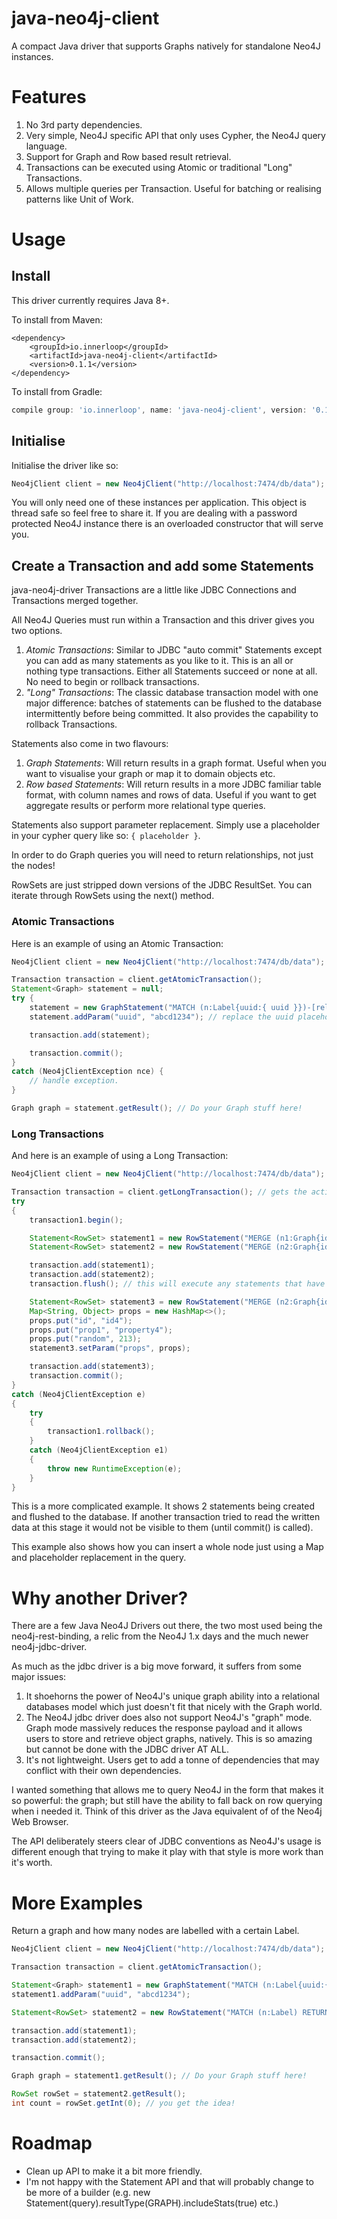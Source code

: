 java-neo4j-client
=================

A compact Java driver that supports Graphs natively for standalone Neo4J instances.

# Features

1. No 3rd party dependencies.
1. Very simple, Neo4J specific API that only uses Cypher, the Neo4J query language.
1. Support for Graph and Row based result retrieval.
1. Transactions can be executed using Atomic or traditional "Long" Transactions.
1. Allows multiple queries per Transaction. Useful for batching or realising patterns like Unit of Work.


# Usage

## Install

This driver currently requires Java 8+.

To install from Maven:

```maven
<dependency>
    <groupId>io.innerloop</groupId>
    <artifactId>java-neo4j-client</artifactId>
    <version>0.1.1</version>
</dependency>
```

To install from Gradle:

```gradle
compile group: 'io.innerloop', name: 'java-neo4j-client', version: '0.1.1'
```

## Initialise

Initialise the driver like so:

```java
Neo4jClient client = new Neo4jClient("http://localhost:7474/db/data");
```

You will only need one of these instances per application. This object is thread safe so feel free to share it.
If you are dealing with a password protected Neo4J instance there is an overloaded constructor that will serve you.


## Create a Transaction and add some Statements

java-neo4j-driver Transactions are a little like JDBC Connections and Transactions merged together.

All Neo4J Queries must run within a Transaction and this driver gives you two options.

1. _Atomic Transactions_: Similar to JDBC "auto commit" Statements except you can add as many statements as you like to
it. This is an all or nothing type transactions. Either all Statements succeed or none at all. No need to begin or
rollback transactions.
1. _"Long" Transactions_: The classic database transaction model with one major difference: batches of statements can be
flushed to the database intermittently before being committed. It also provides the capability to rollback Transactions.


Statements also come in two flavours:

1. _Graph Statements_: Will return results in a graph format. Useful when you want to visualise your graph or map it to
domain objects etc.
1. _Row based Statements_: Will return results in a more JDBC familiar table format, with column names and rows of data.
Useful if you want to get aggregate results or perform more relational type queries.

Statements also support parameter replacement. Simply use a placeholder in your cypher query like so: ```{ placeholder }```.

In order to do Graph queries you will need to return relationships, not just the nodes!

RowSets are just stripped down versions of the JDBC ResultSet. You can iterate through RowSets using the next() method.

### Atomic Transactions

Here is an example of using an Atomic Transaction:

```java
Neo4jClient client = new Neo4jClient("http://localhost:7474/db/data");

Transaction transaction = client.getAtomicTransaction();
Statement<Graph> statement = null;
try {
    statement = new GraphStatement("MATCH (n:Label{uuid:{ uuid }})-[rels]-() RETURN n, rels")
    statement.addParam("uuid", "abcd1234"); // replace the uuid placeholder

    transaction.add(statement);

    transaction.commit();
}
catch (Neo4jClientException nce) {
    // handle exception.
}

Graph graph = statement.getResult(); // Do your Graph stuff here!
```


### Long Transactions

And here is an example of using a Long Transaction:

```java
Neo4jClient client = new Neo4jClient("http://localhost:7474/db/data");

Transaction transaction = client.getLongTransaction(); // gets the active long transaction 
try
{
    transaction1.begin();

    Statement<RowSet> statement1 = new RowStatement("MERGE (n1:Graph{id:\"id1\", prop1:\"property1\"})-[:connectedTo]-(n2:Graph{id:\"id2\", prop1:\"property2\"})");
    Statement<RowSet> statement2 = new RowStatement("MERGE (n2:Graph{id:\"id3\", prop1:\"property3\"})");

    transaction.add(statement1);
    transaction.add(statement2);
    transaction.flush(); // this will execute any statements that have already appeared. Writes are isolated to this Transaction

    Statement<RowSet> statement3 = new RowStatement("MERGE (n2:Graph{id:\"id4\"}) SET n2 = {props}");
    Map<String, Object> props = new HashMap<>();
    props.put("id", "id4");
    props.put("prop1", "property4");
    props.put("random", 213);
    statement3.setParam("props", props);

    transaction.add(statement3);
    transaction.commit();
}
catch (Neo4jClientException e)
{
    try
    {
        transaction1.rollback();
    }
    catch (Neo4jClientException e1)
    {
        throw new RuntimeException(e);
    }
}

```

This is a more complicated example. It shows 2 statements being created and flushed to the database. If another transaction
tried to read the written data at this stage it would not be visible to them (until commit() is called).

This example also shows how you can insert a whole node just using a Map and placeholder replacement in the query.


# Why another Driver?

There are a few Java Neo4J Drivers out there, the two most used being the neo4j-rest-binding, a relic from the Neo4J 1.x
days and the much newer neo4j-jdbc-driver.

As much as the jdbc driver is a big move forward, it suffers from some major issues:

1. It shoehorns the power of Neo4J's unique graph ability into a relational databases model which just doesn't fit that
nicely with the Graph world.
1. The Neo4J jdbc driver does also not support Neo4J's "graph" mode. Graph mode massively reduces the response payload and
it allows users to store and retrieve object graphs, natively. This is so amazing but cannot be done with the JDBC driver AT ALL.
1. It's not lightweight. Users get to add a tonne of dependencies that may conflict with their own dependencies.

I wanted something that allows me to query Neo4J in the form that makes it so powerful: the graph; but still have the ability
to fall back on row querying when i needed it. Think of this driver as the Java equivalent of of the Neo4j Web Browser.

The API deliberately steers clear of JDBC conventions as Neo4J's usage is different enough that trying to make it play
with that style is more work than it's worth.


# More Examples

Return a graph and how many nodes are labelled with a certain Label.

```java
Neo4jClient client = new Neo4jClient("http://localhost:7474/db/data");

Transaction transaction = client.getAtomicTransaction();

Statement<Graph> statement1 = new GraphStatement("MATCH (n:Label{uuid:{uuid}})-[rels]-() RETURN n, rels")
statement1.addParam("uuid", "abcd1234");

Statement<RowSet> statement2 = new RowStatement("MATCH (n:Label) RETURN count(n)")

transaction.add(statement1);
transaction.add(statement2);

transaction.commit();

Graph graph = statement1.getResult(); // Do your Graph stuff here!

RowSet rowSet = statement2.getResult();
int count = rowSet.getInt(0); // you get the idea!
```


# Roadmap

- Clean up API to make it a bit more friendly.
- I'm not happy with the Statement API and that will probably change to be more of a builder (e.g. new Statement(query).resultType(GRAPH).includeStats(true) etc.)
